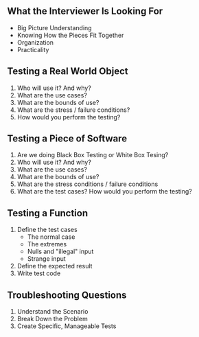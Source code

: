 ## What the Interviewer Is Looking For

+ Big Picture Understanding
+ Knowing How the Pieces Fit Together
+ Organization
+ Practicality

## Testing a Real World Object

1. Who will use it? And why?
2. What are the use cases?
3. What are the bounds of use?
4. What are the stress / failure conditions?
5. How would you perform the testing?

## Testing a Piece of Software

1. Are we doing Black Box Testing or White Box Tesing?
2. Who will use it? And why?
3. What are the use cases?
4. What are the bounds of use?
5. What are the stress conditions / failure conditions
6. What are the test cases? How would you perform the testing?

## Testing a Function

1. Define the test cases
	+ The normal case
	+ The extremes
	+ Nulls and "illegal" input
	+ Strange input
2. Define the expected result
3. Write test code

## Troubleshooting Questions

1. Understand the Scenario
2. Break Down the Problem
3. Create Specific, Manageable Tests